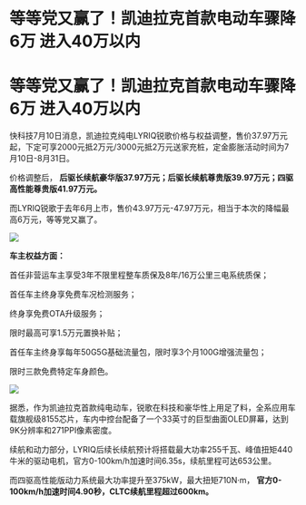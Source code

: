 # 等等党又赢了！凯迪拉克首款电动车骤降6万 进入40万以内

# 等等党又赢了！凯迪拉克首款电动车骤降6万 进入40万以内

快科技7月10日消息，凯迪拉克纯电LYRIQ锐歌价格与权益调整，售价37.97万元起，下定可享2000元抵2万元/3000元抵2万元送家充桩，定金膨胀活动时间为7月10日-8月31日。

价格调整后， **后驱长续航豪华版37.97万元；后驱长续航尊贵版39.97万元；四驱高性能尊贵版41.97万元。**

而LYRIQ锐歌于去年6月上市，售价43.97万元-47.97万元，相当于本次的降幅最高6万元，等等党又赢了。

![](https://inews.gtimg.com/om_bt/Ob6UbwAexAeXWpESfc6C91NGRJ6aHqR8C3kVWZJZ98U64AA/1000)

**车主权益方面：**

首任非营运车主享受3年不限里程整车质保及8年/16万公里三电系统质保；

首任车主终身享免费车况检测服务；

终身享免费OTA升级服务；

限时最高可享1.5万元置换补贴；

首任车主终身享每年50G5G基础流量包，限时享3个月100G增强流量包；

限时三款免费特定车身颜色。

![](https://inews.gtimg.com/om_bt/O_RQe_j8s4orT8zSMB8BDZ5OlNjpN9egU39ZJfAogkWN4AA/1000)

据悉，作为凯迪拉克首款纯电动车，锐歌在科技和豪华性上用足了料，全系应用车载旗舰级8155芯片，车内中控台配备了一个33英寸的巨型曲面OLED屏幕，达到9K分辨率和271PPI像素密度。

续航和动力部分，LYRIQ后续长续航预计将搭载最大功率255千瓦、峰值扭矩440牛米的驱动电机，官方0-100km/h加速时间6.35s，续航里程可达653公里。

而四驱高性能版动力系统最大功率提升至375kW，最大扭矩710N·m， **官方0-100km/h加速时间4.90秒，CLTC续航里程超过600km。**

